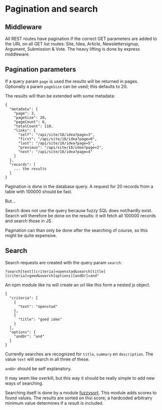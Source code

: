 # Pagination and search

## Middleware
All REST routes have pagination if the correct GET parameters are added to the URL on all GET list routes: Site, Idea, Article, Newslettersignup, Argument, Submission & Vote.
The heavy lifting is done by express middleware.

## Pagination parameters

If a query param `page` is used the results will be returned in pages. Optionally a param `pageSize` can be used; this defaults to 20.

The results will than be extended with some metadata:

```
{
  "metadata": {
    "page": 3,
    "pageSize": 20,
    "pageCount": 6,
    "totalCount": 118,
    "links": {
      "self": "/api/site/18/idea?page=3",
      "first": "/api/site/18/idea?page=0",
      "last": "/api/site/18/idea?page=5",
      "previous": "/api/site/18/idea?page=2",
      "next": "/api/site/18/idea?page=4"
    }
  },
  "records": [
    ... the results
  ]
}
```

Pagination is done in the database query. A request for 20 records from a table with 100000 should be fast.

But...

Search does not use the query because fuzzy SQL does not/hardly exist. Search will therefore be done on the results: it will fetch all 100000 records and search those in JS.

Pagination can than only be done after the searching of course, so this might be quite expensive.

## Search

Search requests are created with the query param `search`:

```
?search[text][criteria]=openstad&search[title][criteria]=goed&search[options][andOr]=and"
```

An npm module like ns will create an url like this form a nested js object.

```
{
  "criteria": [
    {
      "text": "openstad"
    },
    {
      "title": "goed idee"
    }
  ],
  "options": {
    "andOr": "and"
  }
}
```

Currently searches are recognized for `title`, `summary` en `description`. The value `text` will search in all three of these.

`andOr` should be self explanatory.

It may seem like overkill, but this way it should be really simple to add new ways of searching.

Searching itself is done by a module [fuzzysort](https://github.com/farzher/fuzzysort). This module adds scores to found values.
The results are sorted on thsi score; a hardcoded arbitrairy minimum value determines if a result is included.

